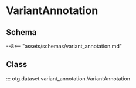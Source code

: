# VariantAnnotation

## Schema

--8<-- "assets/schemas/variant_annotation.md"

## Class

::: otg.dataset.variant_annotation.VariantAnnotation
